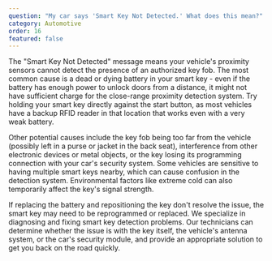 ```yaml
---
question: "My car says 'Smart Key Not Detected.' What does this mean?"
category: Automotive
order: 16
featured: false
---
```


The "Smart Key Not Detected" message means your vehicle's proximity sensors cannot detect the presence of an authorized key fob. The most common cause is a dead or dying battery in your smart key - even if the battery has enough power to unlock doors from a distance, it might not have sufficient charge for the close-range proximity detection system. Try holding your smart key directly against the start button, as most vehicles have a backup RFID reader in that location that works even with a very weak battery.

Other potential causes include the key fob being too far from the vehicle (possibly left in a purse or jacket in the back seat), interference from other electronic devices or metal objects, or the key losing its programming connection with your car's security system. Some vehicles are sensitive to having multiple smart keys nearby, which can cause confusion in the detection system. Environmental factors like extreme cold can also temporarily affect the key's signal strength.

If replacing the battery and repositioning the key don't resolve the issue, the smart key may need to be reprogrammed or replaced. We specialize in diagnosing and fixing smart key detection problems. Our technicians can determine whether the issue is with the key itself, the vehicle's antenna system, or the car's security module, and provide an appropriate solution to get you back on the road quickly.
